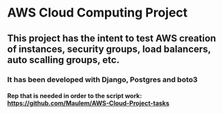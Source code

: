 # AWS Cloud Computing Project
## This project has the intent to test AWS creation of instances, security groups, load balancers, auto scalling groups, etc.
### It has been developed with Django, Postgres and boto3

#### Rep that is needed in order to the script work: https://github.com/Maulem/AWS-Cloud-Project-tasks
